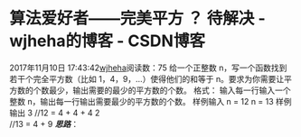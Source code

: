 # 算法爱好者——完美平方 ？ 待解决 - wjheha的博客 - CSDN博客
2017年11月10日 17:43:42[wjheha](https://me.csdn.net/wjheha)阅读数：75
给一个正整数 n，写一个函数找到若干个完全平方数（比如 1，4，9，…）使得他们的和等于 n。要求为你需要让平方数的个数最少，输出需要的最少的平方数的个数。
格式：
输入每一行输入一个 整数 n，输出每一行输出需要最少的平方数的个数。 
样例输入
n = 12 
n = 13
样例输出
3 
//12 = 4 + 4 + 4 
2  
//13 = 4 + 9
***思路***：
